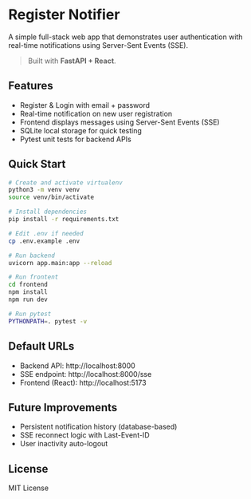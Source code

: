 # Register Notifier

A simple full-stack web app that demonstrates user authentication with real-time notifications using Server-Sent Events (SSE).

> Built with **FastAPI + React**.

## Features

- Register & Login with email + password
- Real-time notification on new user registration
- Frontend displays messages using Server-Sent Events (SSE)
- SQLite local storage for quick testing
- Pytest unit tests for backend APIs

## Quick Start

```bash
# Create and activate virtualenv
python3 -m venv venv
source venv/bin/activate

# Install dependencies
pip install -r requirements.txt

# Edit .env if needed
cp .env.example .env

# Run backend
uvicorn app.main:app --reload

# Run frontent
cd frontend
npm install
npm run dev

# Run pytest 
PYTHONPATH=. pytest -v
```

## Default URLs
* Backend API: http://localhost:8000
* SSE endpoint: http://localhost:8000/sse
* Frontend (React): http://localhost:5173

## Future Improvements
* Persistent notification history (database-based)
* SSE reconnect logic with Last-Event-ID
* User inactivity auto-logout

## License
MIT License